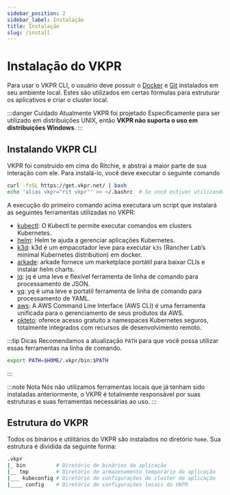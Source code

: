 ```yaml
---
sidebar_position: 2
sidebar_label: Instalação
title: Instalação
slug: /install
---
```


# Instalação do VKPR


Para usar o VKPR CLI, o usuário deve possuir o [Docker](https://www.docker.com/) e [Git](https://git-scm.com/) instalados em seu ambiente local. Estes são utilizados em certas fórmulas para estruturar os aplicativos e criar o cluster local.

:::danger Cuidado
  Atualmente VKPR foi projetado Específicamente para ser utilizado em distribuições UNIX, então **VKPR não suporta o uso em distribuições Windows**.
:::

## Instalando VKPR CLI

VKPR foi construido em cima do Ritchie, e abstrai a maior parte de sua interação com ele. Para instalá-lo, você deve executar o seguinte comando

```bash
curl -fsSL https://get.vkpr.net/ | bash
echo 'alias vkpr="rit vkpr"' >> ~/.bashrc  # Se você estiver utilizando outro terminal Unix, especifique sua fonte
```

A execução do primeiro comando acima executara um script que instalará as seguintes ferramentas utilizadas no VKPR:

- [kubectl](https://kubernetes.io/docs/tasks/tools/#kubectl): O Kubectl   te permite executar comandos em clusters Kubernetes.
- [helm](https://helm.sh/docs/intro/install/): Helm te ajuda a gerenciar aplicações Kubernetes.
- [k3d](https://k3d.io/v4.4.8/): k3d é um empacotador leve para executar `k3s` (Rancher Lab’s minimal Kubernetes distribution) em docker.
- [arkade](https://github.com/alexellis/arkade): arkade fornece um marketplace portátil para baixar CLIs e instalar helm charts.
- [jq](https://stedolan.github.io/jq/): jq é uma leve e flexível ferramenta de linha de comando para processamento de JSON.
- [yq](https://mikefarah.gitbook.io/yq/): yq é uma leve e portatil ferramenta de linha de comando para processamento de YAML. 
- [aws](https://aws.amazon.com/cli/): A AWS Command Line Interface (AWS CLI) é uma ferramenta unificada para o gerenciamento de seus produtos da AWS.
- [okteto](https://www.okteto.com/): oferece acesso gratuito a namespaces Kubernetes seguros, totalmente integrados com recursos de desenvolvimento remoto.

:::tip Dicas
Recomendamos a atualização `PATH` para que você possa utilizar essas ferramentas na linha de comando.
```bash
export PATH=$HOME/.vkpr/bin:$PATH
```
:::

:::note Nota
Nós não utilizamos ferramentas locais que já tenham sido instaladas anteriormente, o VKPR é totalmente responsável por suas estruturas e suas ferramentas necessárias ao uso.
:::

## Estrutura do VKPR

Todos os binários e utilitários do VKPR são instalados no diretório `home`.
Sua estrutura é dividida da seguinte forma:
```bash
.vkpr
|_ bin          # Diretório de binários da aplicação
|__ tmp         # Diretório de armazenamento temporário da aplicação
|___ kubeconfig # Diretório de configurações do cluster da aplicação
|____ config    # Diretório de configurações locais do VKPR
```